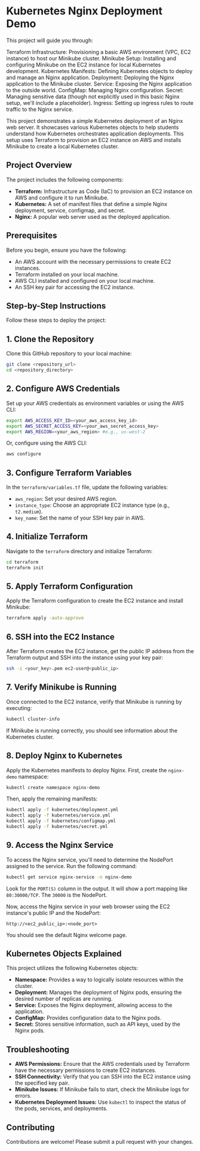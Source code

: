 # Kubernetes Nginx Deployment Demo

This project will guide you through:

Terraform Infrastructure: Provisioning a basic AWS environment (VPC, EC2 instance) to host our Minikube cluster.
Minikube Setup: Installing and configuring Minikube on the EC2 instance for local Kubernetes development.
Kubernetes Manifests: Defining Kubernetes objects to deploy and manage an Nginx application.
Deployment: Deploying the Nginx application to the Minikube cluster.
Service: Exposing the Nginx application to the outside world.
ConfigMap: Managing Nginx configuration.
Secret: Managing sensitive data (though not explicitly used in this basic Nginx setup, we'll include a placeholder).
Ingress: Setting up ingress rules to route traffic to the Nginx service.


This project demonstrates a simple Kubernetes deployment of an Nginx web server. It showcases various Kubernetes objects to help students understand how Kubernetes orchestrates application deployments. This setup uses Terraform to provision an EC2 instance on AWS and installs Minikube to create a local Kubernetes cluster.

## Project Overview

The project includes the following components:

*   **Terraform:** Infrastructure as Code (IaC) to provision an EC2 instance on AWS and configure it to run Minikube.
*   **Kubernetes:** A set of manifest files that define a simple Nginx deployment, service, configmap, and secret.
*   **Nginx:** A popular web server used as the deployed application.

## Prerequisites

Before you begin, ensure you have the following:

*   An AWS account with the necessary permissions to create EC2 instances.
*   Terraform installed on your local machine.
*   AWS CLI installed and configured on your local machine.
*   An SSH key pair for accessing the EC2 instance.

## Step-by-Step Instructions

Follow these steps to deploy the project:

## 1. Clone the Repository

Clone this GitHub repository to your local machine:

```bash
git clone <repository_url>
cd <repository_directory>
```
## 2. Configure AWS Credentials

Set up your AWS credentials as environment variables or using the AWS CLI:

```bash
export AWS_ACCESS_KEY_ID=<your_aws_access_key_id>
export AWS_SECRET_ACCESS_KEY=<your_aws_secret_access_key>
export AWS_REGION=<your_aws_region> #e.g., us-west-2
```

Or, configure using the AWS CLI:

```bash
aws configure
```

## 3. Configure Terraform Variables

In the `terraform/variables.tf` file, update the following variables:

* `aws_region`: Set your desired AWS region.
* `instance_type`: Choose an appropriate EC2 instance type (e.g., `t2.medium`).
* `key_name`: Set the name of your SSH key pair in AWS.

## 4. Initialize Terraform

Navigate to the `terraform` directory and initialize Terraform:

```bash
cd terraform
terraform init
```

## 5. Apply Terraform Configuration

Apply the Terraform configuration to create the EC2 instance and install Minikube:

```bash
terraform apply -auto-approve
```

## 6. SSH into the EC2 Instance

After Terraform creates the EC2 instance, get the public IP address from the Terraform output and SSH into the instance using your key pair:

```bash
ssh -i <your_key>.pem ec2-user@<public_ip>
```

## 7. Verify Minikube is Running

Once connected to the EC2 instance, verify that Minikube is running by executing:

```bash
kubectl cluster-info
```

If Minikube is running correctly, you should see information about the Kubernetes cluster.

## 8. Deploy Nginx to Kubernetes

Apply the Kubernetes manifests to deploy Nginx. First, create the `nginx-demo` namespace:

```bash
kubectl create namespace nginx-demo
```

Then, apply the remaining manifests:

```bash
kubectl apply -f kubernetes/deployment.yml
kubectl apply -f kubernetes/service.yml
kubectl apply -f kubernetes/configmap.yml
kubectl apply -f kubernetes/secret.yml
```

## 9. Access the Nginx Service

To access the Nginx service, you'll need to determine the NodePort assigned to the service. Run the following command:

```bash
kubectl get service nginx-service -n nginx-demo
```

Look for the `PORT(S)` column in the output. It will show a port mapping like `80:30000/TCP`. The `30000` is the NodePort.

Now, access the Nginx service in your web browser using the EC2 instance's public IP and the NodePort:

```
http://<ec2_public_ip>:<node_port>
```

You should see the default Nginx welcome page.

## Kubernetes Objects Explained

This project utilizes the following Kubernetes objects:

* **Namespace:** Provides a way to logically isolate resources within the cluster.
* **Deployment:** Manages the deployment of Nginx pods, ensuring the desired number of replicas are running.
* **Service:** Exposes the Nginx deployment, allowing access to the application.
* **ConfigMap:** Provides configuration data to the Nginx pods.
* **Secret:** Stores sensitive information, such as API keys, used by the Nginx pods.

## Troubleshooting

* **AWS Permissions:** Ensure that the AWS credentials used by Terraform have the necessary permissions to create EC2 instances.
* **SSH Connectivity:** Verify that you can SSH into the EC2 instance using the specified key pair.
* **Minikube Issues:** If Minikube fails to start, check the Minikube logs for errors.
* **Kubernetes Deployment Issues:** Use `kubectl` to inspect the status of the pods, services, and deployments.

## Contributing

Contributions are welcome! Please submit a pull request with your changes.
